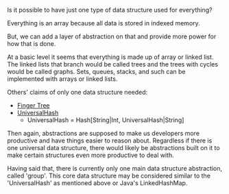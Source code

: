 Is it possible to have just one type of data structure used for everything?

Everything is an array because all data is stored in indexed memory.

But, we can add a layer of abstraction on that and provide more power for how that is done.

At a basic level it seems that everything is made up of array or linked list. The linked lists that branch would be called trees and the trees with cycles would be called graphs. Sets, queues, stacks, and such can be implemented with arrays or linked lists.

Others' claims of only one data structure needed:

- [Finger Tree](https://dnovatchev.wordpress.com/2008/07/20/the-swiss-army-knife-of-data-structures-in-c/)
- [UniversalHash](http://elbenshira.com/blog/the-universal-data-structure/)
  - UniversalHash = Hash[String|Int, UniversalHash|String]

Then again, abstractions are supposed to make us developers more productive and have things easier to reason about. Regardless if there is one universal data structure, there would likely be abstractions built on it to make certain structures even more productive to deal with.

Having said that, there is currently only one main data structure abstraction, called 'group'. This core data structure may be considered similar to the 'UniversalHash' as mentioned above or Java's LinkedHashMap.
